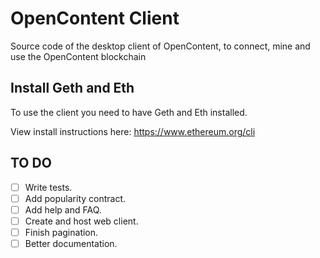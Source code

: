 # OpenContent Client

Source code of the desktop client of OpenContent, to connect, mine and use the OpenContent blockchain

## Install Geth and Eth

To use the client you need to have Geth and Eth installed.

View install instructions here: https://www.ethereum.org/cli

## TO DO

- [ ] Write tests.
- [ ] Add popularity contract.
- [ ] Add help and FAQ.
- [ ] Create and host web client.
- [ ] Finish pagination.
- [ ] Better documentation.

